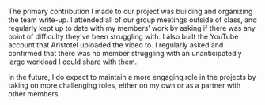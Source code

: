 The primary contribution I made to our project was building and organizing the team write-up. I attended all of our group meetings outside of class, and regularly kept up to date with my members’ work by asking if there was any point of difficulty they've been struggling with. I also built the YouTube account that Aristotel uploaded the video to. I regularly asked and confirmed that there was no member struggling with an unanticipatedly large workload I could share with them.

In the future, I do expect to maintain a more engaging role in the projects by taking on more challenging roles, either on my own or as a partner with other members.
 
